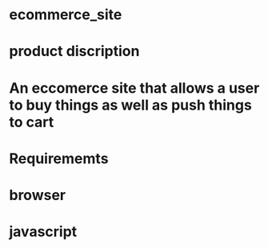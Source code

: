 # ecommerce_site

# product discription
# An eccomerce site that allows a user to buy things as well as push things to cart

# Requirememts
# browser
# javascript



